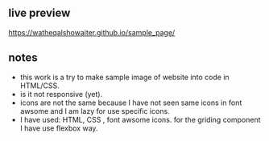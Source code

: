 ## live preview
https://watheqalshowaiter.github.io/sample_page/

## notes

- this work is a try to make sample image of website into code in HTML/CSS.
- is it not responsive (yet).
- icons are not the same because I have not seen same icons in font awsome and I am lazy for use specific icons.
- I have used: HTML, CSS , font awsome icons. for the griding component I have use flexbox way.
